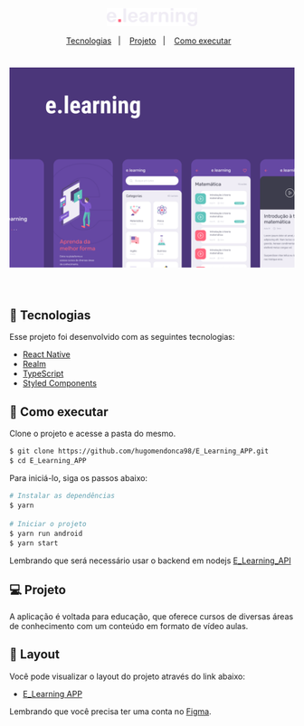 <p align="center">
  <img alt="ELearning" src=".github/logo@3x.png" width="160px">
</p>

<p align="center">
  <a href="#-tecnologias">Tecnologias</a>&nbsp;&nbsp;&nbsp;|&nbsp;&nbsp;&nbsp;
  <a href="#-projeto">Projeto</a>&nbsp;&nbsp;&nbsp;|&nbsp;&nbsp;&nbsp;
  <a href="#-como-executar">Como executar</a>&nbsp;&nbsp;&nbsp;
</p>

<h1 align="center">
    <img alt="ELearning" src=".github/e-learning.png" />
</h1>

<br>

## 🧪 Tecnologias

Esse projeto foi desenvolvido com as seguintes tecnologias:

- [React Native](https://github.com/facebook/react-native)
- [Realm](https://github.com/realm)
- [TypeScript](https://github.com/microsoft/TypeScript)
- [Styled Components](https://github.com/styled-components/styled-components)

## 🚀 Como executar

Clone o projeto e acesse a pasta do mesmo.

```bash
$ git clone https://github.com/hugomendonca98/E_Learning_APP.git
$ cd E_Learning_APP
```

Para iniciá-lo, siga os passos abaixo:
```bash
# Instalar as dependências
$ yarn

# Iniciar o projeto
$ yarn run android
$ yarn start
```

Lembrando que será necessário usar o backend em nodejs [E_Learning_API](https://github.com/hugomendonca98/E_Learning_API)

## 💻 Projeto

A aplicação é voltada para educação, que oferece cursos de diversas áreas de conhecimento com um conteúdo em formato de vídeo aulas.

## 🔖 Layout

Você pode visualizar o layout do projeto através do link abaixo:

- [E_Learning APP](https://www.figma.com/file/C2MmctCGANJnQMDCIeqtKC/e-learning-(Copy)) 

Lembrando que você precisa ter uma conta no [Figma](http://figma.com/).

